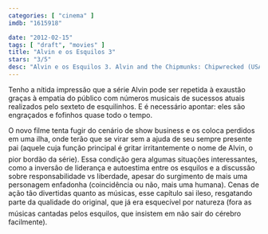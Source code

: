 ```yaml
---
categories: [ "cinema" ]
imdb: "1615918"

date: "2012-02-15"
tags: [ "draft", "movies" ]
title: "Alvin e os Esquilos 3"
stars: "3/5"
desc: "Alvin e os Esquilos 3. Alvin and the Chipmunks: Chipwrecked (USA, 2011). Dirigido por Mike Mitchell. Escrito por Jonathan Aibel, Glenn Berger, Ross Bagdasarian, Janice Karman. Com Jason Lee, David Cross, Jenny Slate, Justin Long, Matthew Gray Gubler, Jesse McCartney, Amy Poehler, Anna Faris, Christina Applegate."
---
```

Tenho a nítida impressão que a série Alvin pode ser repetida à exaustão graças à empatia do público com números musicais de sucessos atuais realizados pelo sexteto de esquilinhos. E é necessário apontar: eles são engraçados e fofinhos quase todo o tempo.

O novo filme tenta fugir do cenário de show business e os coloca perdidos em uma ilha, onde terão que se virar sem a ajuda de seu sempre presente pai (aquele cuja função principal é gritar irritantemente o nome de Alvin, o pior bordão da série). Essa condição gera algumas situações interessantes, como a inversão de liderança e autoestima entre os esquilos e a discussão sobre responsabilidade vs liberdade, apesar do surgimento de mais uma personagem enfadonha (coincidência ou não, mais uma humana).
Cenas de ação tão divertidas quanto as músicas, esse capítulo sai ileso, resgatando parte da qualidade do original, que já era esquecível por natureza (fora as músicas cantadas pelos esquilos, que insistem em não sair do cérebro facilmente).

